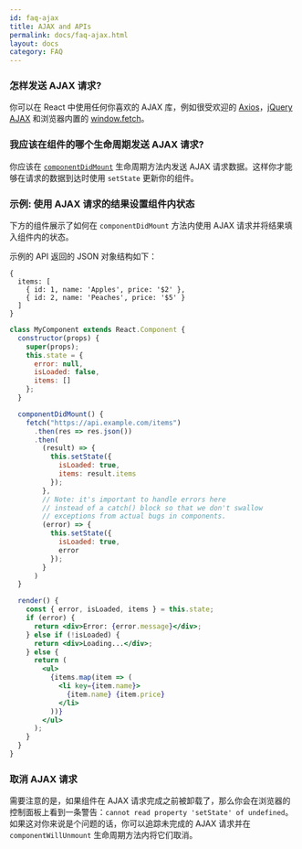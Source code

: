 ```yaml
---
id: faq-ajax
title: AJAX and APIs
permalink: docs/faq-ajax.html
layout: docs
category: FAQ
---
```


### 怎样发送 AJAX 请求?

你可以在 React 中使用任何你喜欢的 AJAX 库，例如很受欢迎的 [Axios](https://github.com/axios/axios)，[jQuery AJAX](https://api.jquery.com/jQuery.ajax/) 和浏览器内置的 [window.fetch](https://developer.mozilla.org/en-US/docs/Web/API/Fetch_API)。

### 我应该在组件的哪个生命周期发送 AJAX 请求?

你应该在 [`componentDidMount`](/docs/react-component.html#mounting) 生命周期方法内发送 AJAX 请求数据。这样你才能够在请求的数据到达时使用 `setState` 更新你的组件。

### 示例: 使用 AJAX 请求的结果设置组件内状态

下方的组件展示了如何在 `componentDidMount` 方法内使用 AJAX 请求并将结果填入组件内的状态。

示例的 API 返回的 JSON 对象结构如下：

```
{
  items: [
    { id: 1, name: 'Apples', price: '$2' },
    { id: 2, name: 'Peaches', price: '$5' }
  ]
}
```

```jsx
class MyComponent extends React.Component {
  constructor(props) {
    super(props);
    this.state = {
      error: null,
      isLoaded: false,
      items: []
    };
  }

  componentDidMount() {
    fetch("https://api.example.com/items")
      .then(res => res.json())
      .then(
        (result) => {
          this.setState({
            isLoaded: true,
            items: result.items
          });
        },
        // Note: it's important to handle errors here
        // instead of a catch() block so that we don't swallow
        // exceptions from actual bugs in components.
        (error) => {
          this.setState({
            isLoaded: true,
            error
          });
        }
      )
  }

  render() {
    const { error, isLoaded, items } = this.state;
    if (error) {
      return <div>Error: {error.message}</div>;
    } else if (!isLoaded) {
      return <div>Loading...</div>;
    } else {
      return (
        <ul>
          {items.map(item => (
            <li key={item.name}>
              {item.name} {item.price}
            </li>
          ))}
        </ul>
      );
    }
  }
}
```

### 取消 AJAX 请求

需要注意的是，如果组件在 AJAX 请求完成之前被卸载了，那么你会在浏览器的控制面板上看到一条警告：`cannot read property 'setState' of undefined`。如果这对你来说是个问题的话，你可以追踪未完成的 AJAX 请求并在 `componentWillUnmount` 生命周期方法内将它们取消。
